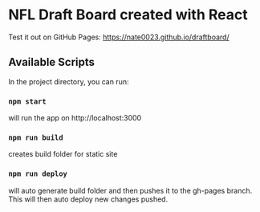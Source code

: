 # NFL Draft Board created with React
Test it out on GitHub Pages: https://nate0023.github.io/draftboard/

## Available Scripts

In the project directory, you can run:

### `npm start`
will run the app on http://localhost:3000

### `npm run build`
creates build folder for static site

### `npm run deploy`
will auto generate build folder and then pushes it to the gh-pages branch. This will then auto deploy new changes pushed.


